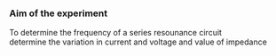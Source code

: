 ### Aim of the experiment
To determine the frequency of a series resounance circuit
<br>determine the variation in current and voltage and value of impedance 

